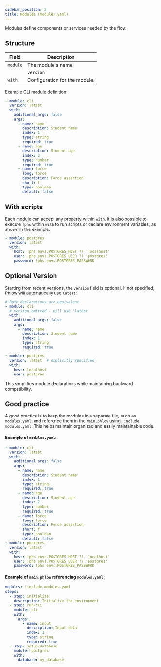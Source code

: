 ```yaml
---
sidebar_position: 3
title: Modules (modules.yaml)
---
```

Modules define components or services needed by the flow.

## Structure

| Field | Description |
|-------|-------------|
| `module` | The module's name. |
|| `version` | **Optional.** The module's version. If not specified, defaults to `latest`. |
| `with` | Configuration for the module. |

Example CLI module definition:

```yaml
- module: cli
  version: latest
  with:
    additional_args: false
    args: 
      - name: name
        description: Student name
        index: 1
        type: string
        required: true
      - name: age
        description: Student age
        index: 2
        type: number
        required: true
      - name: force
        long: force
        description: Force assertion
        short: f
        type: boolean
        default: false
```

## With scripts

Each module can accept any property within `with`. It is also possible to execute `!phs` within `with` to run scripts or declare environment variables, as shown in the example:

```yaml
- module: postgres
  version: latest
  with:
    host: !phs envs.POSTGRES_HOST ?? 'localhost'
    user: !phs envs.POSTGRES_USER ?? 'postgres'
    password: !phs envs.POSTGRES_PASSWORD
```

## Optional Version

Starting from recent versions, the `version` field is optional. If not specified, Phlow will automatically use `latest`:

```yaml
# Both declarations are equivalent
- module: cli
  # version omitted - will use 'latest'
  with:
    additional_args: false
    args: 
      - name: name
        description: Student name
        index: 1
        type: string
        required: true

- module: postgres
  version: latest  # explicitly specified
  with:
    host: localhost
    user: postgres
```

This simplifies module declarations while maintaining backward compatibility.

## Good practice

A good practice is to keep the modules in a separate file, such as `modules.yaml`, and reference them in the `main.phlow` using `!include modules.yaml`. This helps maintain organized and easily maintainable code.

#### Example of `modules.yaml`:

```yaml
- module: cli
  version: latest
  with:
    additional_args: false
    args: 
      - name: name
        description: Student name
        index: 1
        type: string
        required: true
      - name: age
        description: Student age
        index: 2
        type: number
        required: true
      - name: force
        long: force
        description: Force assertion
        short: f
        type: boolean
        default: false
- module: postgres
  version: latest
  with:
    host: !phs envs.POSTGRES_HOST ?? 'localhost'
    user: !phs envs.POSTGRES_USER ?? 'postgres'
    password: !phs envs.POSTGRES_PASSWORD
```

#### Example of `main.phlow` referencing `modules.yaml`:

```yaml
modules: !include modules.yaml
steps:
  - step: initialize
    description: Initialize the environment
  - step: run-cli
    module: cli
    with:
      args:
        - name: input
          description: Input data
          index: 1
          type: string
          required: true
  - step: setup-database
    module: postgres
    with:
      database: my_database
```
